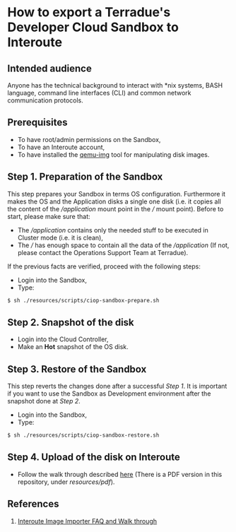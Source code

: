 How to export a Terradue's Developer Cloud Sandbox to Interoute
===============================================================

Intended audience
-----------------

Anyone has the technical background to interact with *nix systems, BASH language, command line interfaces (CLI) and common network communication protocols.

Prerequisites
-------------

* To have root/admin permissions on the Sandbox,
* To have an Interoute account,
* To have installed the [qemu-img](http://wiki.qemu.org/Main_Page) tool for manipulating disk images.

Step 1. Preparation of the Sandbox
----------------------------------

This step prepares your Sandbox in terms OS configuration. Furthermore it makes the OS and the Application disks a single one disk (i.e. it copies all the content of the */application* mount point in the */* mount point). Before to start, please make sure that:

- The */application* contains only the needed stuff to be executed in Cluster mode (i.e. it is clean), 
- The */* has enough space to contain all the data of the */application* (If not, please contact the Operations Support  Team at Terradue).

If the previous facts are verified, proceed with the following steps:

* Login into the Sandbox,
* Type:
```bash
$ sh ./resources/scripts/ciop-sandbox-prepare.sh
```

Step 2. Snapshot of the disk
----------------------------

* Login into the Cloud Controller,
* Make an **Hot** snapshot of the OS disk.

Step 3. Restore of the Sandbox
------------------------------

This step reverts the changes done after a successful *Step 1*. It is important if you want to use the Sandbox as Development environment after the snapshot done at *Step 2*.

* Login into the Sandbox,
* Type:
```bash
$ sh ./resources/scripts/ciop-sandbox-restore.sh
```

Step 4. Upload of the disk on Interoute
---------------------------------------

* Follow the walk through described [here](https://hub.interoute.com/VDCImageUpload/assets/ImageUploader/) (There is a PDF version in this repository, under *resources/pdf*).

References
----------

1. [Interoute Image Importer FAQ and Walk through](https://hub.interoute.com/VDCImageUpload/assets/ImageUploader/)
